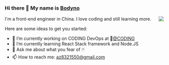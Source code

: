 ### Hi there 👋 My name is [Bodyno](https://kdk.fun/)

<img align="right" src="https://github-readme-stats.vercel.app/api?username=bodyno&show_icons=true&hide_border=true&theme=vue-dark" />

I'm a front-end engineer in China. I love coding and still learning more.

Here are some ideas to get you started:

- 🔭 I’m currently working on CODING DevOps at 🏢[@CODING](https://coding.net/)
- 🌱 I’m currently learning React Stack framework and Node.JS
- 💬 Ask me about what you fear of 🃏
- 📫 How to reach me: az8321550@gmail.com
